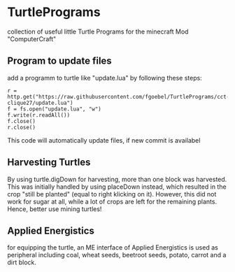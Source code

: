 # TurtlePrograms
collection of useful little Turtle Programs for the minecraft Mod "ComputerCraft"

## Program to update files
add a programm to turtle like "update.lua" by following these steps:
``` 
r = http.get("https://raw.githubusercontent.com/fgoebel/TurtlePrograms/cct-clique27/update.lua")
f = fs.open("update.lua", "w")
f.write(r.readAll())
f.close()
r.close()
```
This code will automatically update files, if new commit is availabel

## Harvesting Turtles
By using turtle.digDown for harvesting, more than one block was harvested. 
This was initially handled by using placeDown instead, which resulted in the crop "still be planted" (equal to right klicking on it).
However, this did not work for sugar at all, while a lot of crops are left for the remaining plants. 
Hence, better use mining turtles!

## Applied Energistics
for equipping the turtle, an ME interface of Applied Energistics is used as peripheral including coal, wheat seeds, beetroot seeds, potato, carrot and a dirt block.


